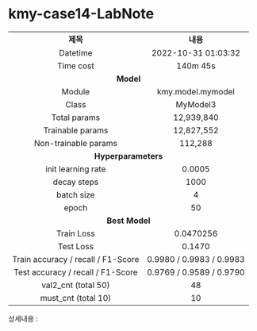 <h1 id="title">kmy-case14-LabNote</h1>
<table style="border: 2px; text-align:center;">
<tr style="font-weight: bold;, font-size: 30px;">
<td> 제목 </td>
<td> 내용 </td>
</tr>
<tr>
<td> Datetime </td>
<td id="date">2022-10-31 01:03:32</td>
</tr>
<tr>
<td> Time cost </td>
<td id="time-cost">140m 45s</td>
</tr>
<tr>
<td colspan="2" style="font-weight: bold;, font-size: 30px;"> Model </td>
</tr>
<tr>
<td> Module </td>
<td id="module">kmy.model.mymodel</td>
</tr>
<tr>
<td> Class </td>
<td id="class">MyModel3</td>
</tr>
<tr>
<td> Total params </td>
<td id="total-params">12,939,840</td>
</tr>
<tr>
<td> Trainable params </td>
<td id="trainable-params">12,827,552</td>
</tr>
<tr>
<td> Non-trainable params </td>
<td id="non-trainable-params">112,288</td>
</tr>
<tr>
<td colspan="2" style="font-weight: bold;, font-size: 30px;"> Hyperparameters </td>
</tr>
<tr>
<td> init learning rate </td>
<td id="init-lr">0.0005</td>
</tr>
<tr>
<td> decay steps </td>
<td id="decay-steps">1000</td>
</tr>
<tr>
<td> batch size </td>
<td id="batch-size">4</td>
</tr>
<tr>
<td> epoch </td>
<td id="epoch">50</td>
<tr>
<td colspan="2" style="font-weight: bold;, font-size: 30px;"> Best Model </td>
</tr>
<tr>
<td> Train Loss </td>
<td id="train-loss">0.0470256</td>
</tr>
<tr>
<td> Test Loss </td>
<td id="test-loss">0.1470</td>
</tr>
<tr>
<td> Train accuracy / recall / F1-Score </td>
<td id="train-score">0.9980 / 0.9983 / 0.9983</td>
</tr>
<tr>
<td> Test accuracy / recall / F1-Score </td>
<td id="test-score">0.9769 / 0.9589 / 0.9790</td>
</tr>
<tr>
<td> val2_cnt (total 50) </td>
<td id="val2-cnt">48</td>
</tr>
<tr>
<td> must_cnt (total 10) </td>
<td id="must-cnt">10</td>
</tr>
</tr></table>
<p>상세내용 : </p>